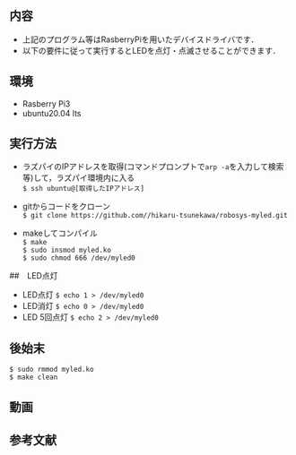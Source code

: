 ## 内容
* 上記のプログラム等はRasberryPiを用いたデバイスドライバです．
* 以下の要件に従って実行するとLEDを点灯・点滅させることができます．

## 環境
* Rasberry Pi3 
* ubuntu20.04 lts

## 実行方法

* ラズパイのIPアドレスを取得(コマンドプロンプトで`arp -a`を入力して検索等)して，ラズパイ環境内に入る  
`$ ssh ubuntu@[取得したIPアドレス] ` 

* gitからコードをクローン  
`$ git clone https://github.com//hikaru-tsunekawa/robosys-myled.git`

* makeしてコンパイル  
`$ make`  
`$ sudo insmod myled.ko`  
`$ sudo chmod 666 /dev/myled0`

##　LED点灯

* LED点灯
   `$ echo 1 > /dev/myled0`
* LED消灯
   `$ echo 0 > /dev/myled0`
* LED 5回点灯
   `$ echo 2 > /dev/myled0`

## 後始末
```
$ sudo rmmod myled.ko
$ make clean
```

## 動画

## 参考文献
